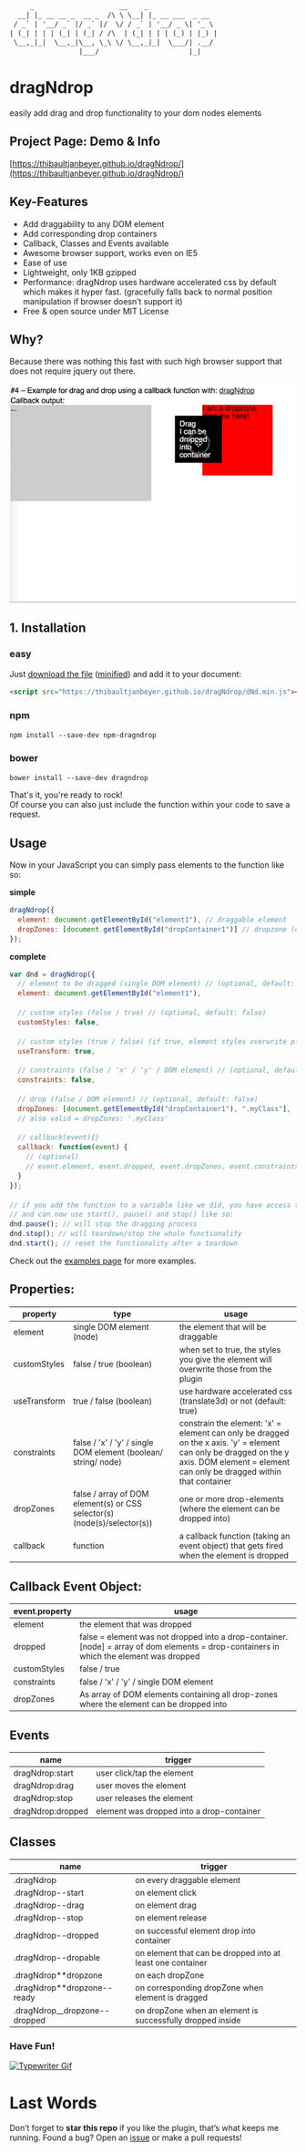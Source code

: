 ```text
     _                     __    _
  __| |_ __ __ _  __ _  /\ \ \__| |_ __ ___  _ __
 / _` | '__/ _` |/ _` |/  \/ / _` | '__/ _ \| '_ \
| (_| | | | (_| | (_| / /\  | (_| | | | (_) | |_) |
 \__,_|_|  \__,_|\__, \_\ \/ \__,_|_|  \___/| .__/
                 |___/                      |_|
```

# dragNdrop

easily add drag and drop functionality to your dom nodes elements

## Project Page: Demo & Info

[https://thibaultjanbeyer.github.io/dragNdrop/](https://thibaultjanbeyer.github.io/dragNdrop/)

## Key-Features

- Add draggability to any DOM element
- Add corresponding drop containers
- Callback, Classes and Events available
- Awesome browser support, works even on IE5
- Ease of use
- Lightweight, only 1KB gzipped
- Performance: dragNdrop uses hardware accelerated css by default which makes it hyper fast. (gracefully falls back to normal position manipulation if browser doesn’t support it)
- Free & open source under MIT License

## Why?

Because there was nothing this fast with such high browser support that does not require jquery out there.

![drag and drop demo](dragNdrop.gif)

## 1. Installation

### easy

Just [download the file](https://github.com/ThibaultJanBeyer/dragNdrop/blob/master/dist/dragNdrop.js) ([minified](https://github.com/ThibaultJanBeyer/dragNdrop/blob/master/dist/dNd.min.js)) and add it to your document:

```html
<script src="https://thibaultjanbeyer.github.io/dragNdrop/dNd.min.js"></script>
```

### npm

```
npm install --save-dev npm-dragndrop
```

### bower

```
bower install --save-dev dragndrop
```

That's it, you're ready to rock!  
Of course you can also just include the function within your code to save a request.


## Usage

Now in your JavaScript you can simply pass elements to the function like so:

**simple**

```javascript
dragNdrop({
  element: document.getElementById("element1"), // draggable element
  dropZones: [document.getElementById("dropContainer1")] // dropzone (optional)
});
```

**complete**

```javascript
var dnd = dragNdrop({
  // element to be dragged (single DOM element) // (optional, default: '#dragNdrop-element')
  element: document.getElementById("element1"),

  // custom styles (false / true) // (optional, default: false)
  customStyles: false,

  // custom styles (true / false) (if true, element styles overwrite plugin styles) // (optional, default: true)
  useTransform: true,

  // constraints (false / 'x' / 'y' / DOM element) // (optional, default: false)
  constraints: false,

  // drop (false / DOM element) // (optional, default: false)
  dropZones: [document.getElementById("dropContainer1"), ".myClass"],
  // also valid = dropZones: '.myClass'

  // callback(event){}
  callback: function(event) {
    // (optional)
    // event.element, event.dropped, event.dropZones, event.constraints, event.customStyles
  }
});

// if you add the function to a variable like we did, you have access to all its functions
// and can now use start(), pause() and stop() like so:
dnd.pause(); // will stop the dragging process
dnd.stop(); // will teardown/stop the whole functionality
dnd.start(); // reset the functionality after a teardown
```

Check out the [examples page](https://thibaultjanbeyer.github.io/dragNdrop/) for more examples.

## Properties:

| property | type | usage |
|--- |--- |--- |
|element |single DOM element (node) |the element that will be draggable |
|customStyles |false / true (boolean) |when set to true, the styles you give the element will overwrite those from the plugin |
|useTransform |true / false (boolean) |use hardware accelerated css (translate3d) or not (default: true) |
|constraints |false / 'x' / 'y' / single DOM element (boolean/ string/ node) |constrain the element: 'x' = element can only be dragged on the x axis. 'y' = element can only be dragged on the y axis. DOM element = element can only be dragged within that container |
|dropZones |false / array of DOM element(s) or CSS selector(s) (node(s)/selector(s)) |one or more drop-elements (where the element can be dropped into) |
|callback |function |a callback function (taking an event object) that gets fired when the element is dropped |

## Callback Event Object:

| event.property | usage |
|--- |--- |
|element |the element that was dropped |
|dropped |false = element was not dropped into a drop-container. [node] = array of dom elements = drop-containers in which the element was dropped |
|customStyles |false / true |
|constraints |false / 'x' / 'y' / single DOM element |
|dropZones |As array of DOM elements containing all drop-zones where the element can be dropped into |

## Events

| name | trigger |
|--- |--- |
|dragNdrop:start |user click/tap the element |
|dragNdrop:drag |user moves the element |
|dragNdrop:stop |user releases the element |
|dragNdrop:dropped |element was dropped into a drop-container |

## Classes

| name | trigger |
|--- |--- |
|.dragNdrop |on every draggable element |
|.dragNdrop--start |on element click |
|.dragNdrop--drag |on element drag |
|.dragNdrop--stop |on element release |
|.dragNdrop--dropped |on successful element drop into container |
|.dragNdrop--dropable |on element that can be dropped into at least one container |
|.dragNdrop**dropzone |on each dropZone |
|.dragNdrop**dropzone--ready |on corresponding dropZone when element is dragged |
|.dragNdrop\_\_dropzone--dropped |on dropZone when an element is successfully dropped inside |

### Have Fun!

[![Typewriter Gif](https://thibaultjanbeyer.github.io/dragNdrop/typewriter.gif)](http://thibaultjanbeyer.com/)


# Last Words

Don’t forget to **star this repo** if you like the plugin, that’s what keeps me running.
Found a bug? Open an [issue](https://github.com/ThibaultJanBeyer/dragNdrop/issues) or make a pull requests!
